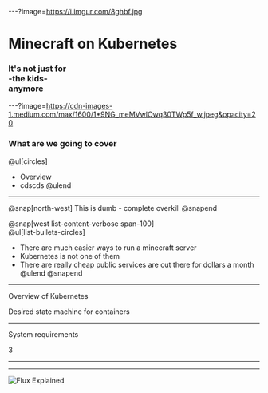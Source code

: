 ---?image=https://i.imgur.com/8ghbf.jpg

# Minecraft on Kubernetes 

### It's not just for<br>-the kids-<br>anymore

---?image=https://cdn-images-1.medium.com/max/1600/1*9NG_meMVwlOwq30TWp5f_w.jpeg&opacity=20

### What are we going to cover

@ul[circles]
- Overview
- cdscds
@ulend


---

@snap[north-west]
This is dumb - complete overkill
@snapend

@snap[west list-content-verbose span-100]
<br>
@ul[list-bullets-circles]
- There are much easier ways to run a minecraft server
- Kubernetes is not one of them 
- There are really cheap public services are out there for dollars a month
@ulend
@snapend

---

Overview of Kubernetes

Desired state machine for containers

---

System requirements

3 

---



---



![Flux Explained](https://facebook.github.io/flux/img/flux-simple-f8-diagram-explained-1300w.png)